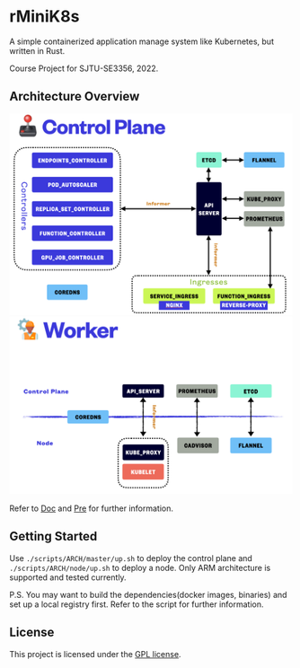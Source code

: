 # rMiniK8s

A simple containerized application manage system like Kubernetes, but written in Rust.

Course Project for SJTU-SE3356, 2022.

## Architecture Overview

![image](assets/Control_Plane.png)
![image](assets/Worker.png)

Refer to [Doc](assets/Doc.pdf) and [Pre](assets/Pre.pdf) for further information.

## Getting Started

Use `./scripts/ARCH/master/up.sh` to deploy the control plane and `./scripts/ARCH/node/up.sh` to deploy a node. Only ARM architecture is supported and tested currently.

P.S. You may want to build the dependencies(docker images, binaries) and set up a local registry first. Refer to the script for further information.

## License

This project is licensed under the [GPL license].

[GPL license]: https://github.com/markcty/rMiniK8s/blob/main/LICENSE
